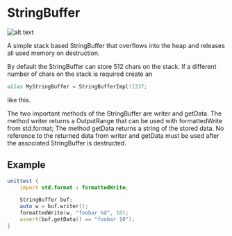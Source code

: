 StringBuffer
============

![alt text](https://travis-ci.org/burner/stringbuffer.svg?branch=master)

A simple stack based StringBuffer that overflows into the heap and releases
all used memory on destruction.

By default the StringBuffer can store 512 chars on the stack.
If a different number of chars on the stack is required create an
```d
alias MyStringBuffer = StringBufferImpl!1337;
```
like this.

The two important methods of the StringBuffer are writer and getData.
The method writer returns a OutputRange that can be used with formattedWrite
from std.format;
The method getData returns a string of the stored data.
No reference to the returned data from writer and getData must be used after
the associated StringBuffer is destructed.

Example
-------

```d
unittest {
	import std.format : formattedWrite;

	StringBuffer buf;
	auto w = buf.writer();
	formattedWrite(w, "foobar %d", 10);
	assert(buf.getData() == "foobar 10");
}
```
